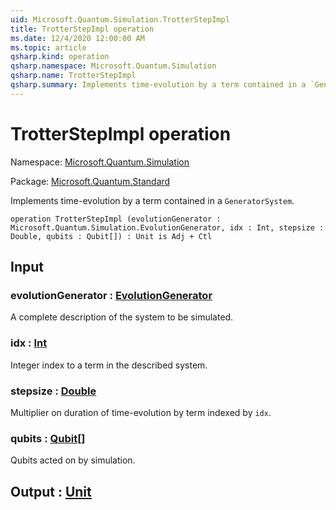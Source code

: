 ```yaml
---
uid: Microsoft.Quantum.Simulation.TrotterStepImpl
title: TrotterStepImpl operation
ms.date: 12/4/2020 12:00:00 AM
ms.topic: article
qsharp.kind: operation
qsharp.namespace: Microsoft.Quantum.Simulation
qsharp.name: TrotterStepImpl
qsharp.summary: Implements time-evolution by a term contained in a `GeneratorSystem`.
---
```


# TrotterStepImpl operation

Namespace: [Microsoft.Quantum.Simulation](xref:Microsoft.Quantum.Simulation)

Package: [Microsoft.Quantum.Standard](https://nuget.org/packages/Microsoft.Quantum.Standard)


Implements time-evolution by a term contained in a `GeneratorSystem`.

```qsharp
operation TrotterStepImpl (evolutionGenerator : Microsoft.Quantum.Simulation.EvolutionGenerator, idx : Int, stepsize : Double, qubits : Qubit[]) : Unit is Adj + Ctl
```


## Input

### evolutionGenerator : [EvolutionGenerator](xref:Microsoft.Quantum.Simulation.EvolutionGenerator)

A complete description of the system to be simulated.


### idx : [Int](xref:microsoft.quantum.lang-ref.int)

Integer index to a term in the described system.


### stepsize : [Double](xref:microsoft.quantum.lang-ref.double)

Multiplier on duration of time-evolution by term indexed by `idx`.


### qubits : [Qubit](xref:microsoft.quantum.lang-ref.qubit)[]

Qubits acted on by simulation.



## Output : [Unit](xref:microsoft.quantum.lang-ref.unit)


